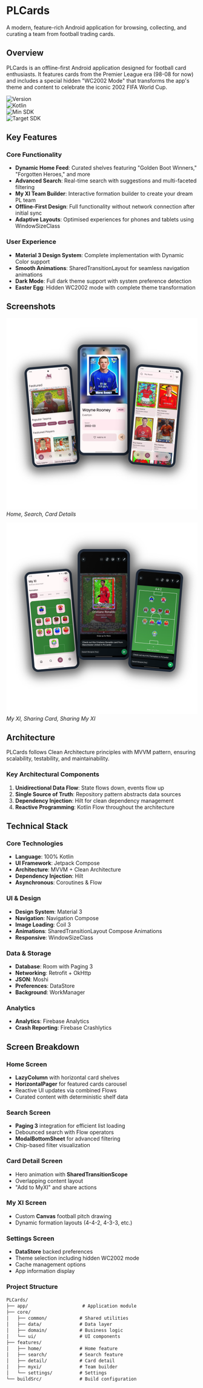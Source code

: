 # PLCards

A modern, feature-rich Android application for browsing, collecting, and curating a team from football trading cards.

## Overview

PLCards is an offline-first Android application designed for football card enthusiasts. It features cards from the Premier League era (98-08 for now) and includes a special hidden "WC2002 Mode" that transforms the app's theme and content to celebrate the iconic 2002 FIFA World Cup.

![Version](https://img.shields.io/badge/version-1.0.0-blue.svg)  
![Kotlin](https://img.shields.io/badge/Kotlin-100%25-blueviolet.svg)  
![Min SDK](https://img.shields.io/badge/minSdk-24-green.svg)  
![Target SDK](https://img.shields.io/badge/targetSdk-35-green.svg)

## Key Features

### Core Functionality

- **Dynamic Home Feed**: Curated shelves featuring "Golden Boot Winners," "Forgotten Heroes," and more
- **Advanced Search**: Real-time search with suggestions and multi-faceted filtering
- **My XI Team Builder**: Interactive formation builder to create your dream PL team
- **Offline-First Design**: Full functionality without network connection after initial sync
- **Adaptive Layouts**: Optimised experiences for phones and tablets using WindowSizeClass

### User Experience

- **Material 3 Design System**: Complete implementation with Dynamic Color support
- **Smooth Animations**: SharedTransitionLayout for seamless navigation animations
- **Dark Mode**: Full dark theme support with system preference detection
- **Easter Egg**: Hidden WC2002 mode with complete theme transformation

## Screenshots

![Screenshots 1](screenshots/screens1.png)  
*Home, Search, Card Details*

![Screenshots 2](screenshots/screens2.png)  
*My XI, Sharing Card, Sharing My XI*


## Architecture

PLCards follows Clean Architecture principles with MVVM pattern, ensuring scalability, testability, and maintainability.

### Key Architectural Components

1. **Unidirectional Data Flow**: State flows down, events flow up
2. **Single Source of Truth**: Repository pattern abstracts data sources
3. **Dependency Injection**: Hilt for clean dependency management
4. **Reactive Programming**: Kotlin Flow throughout the architecture

## Technical Stack

### Core Technologies
- **Language**: 100% Kotlin
- **UI Framework**: Jetpack Compose
- **Architecture**: MVVM + Clean Architecture
- **Dependency Injection**: Hilt
- **Asynchronous**: Coroutines & Flow

### UI & Design
- **Design System**: Material 3
- **Navigation**: Navigation Compose
- **Image Loading**: Coil 3
- **Animations**: SharedTransitionLayout Compose Animations
- **Responsive**: WindowSizeClass

### Data & Storage
- **Database**: Room with Paging 3
- **Networking**: Retrofit + OkHttp
- **JSON**: Moshi
- **Preferences**: DataStore
- **Background**: WorkManager

### Analytics
- **Analytics**: Firebase Analytics
- **Crash Reporting**: Firebase Crashlytics

## Screen Breakdown

### Home Screen
- **LazyColumn** with horizontal card shelves
- **HorizontalPager** for featured cards carousel
- Reactive UI updates via combined Flows
- Curated content with deterministic shelf data

### Search Screen
- **Paging 3** integration for efficient list loading
- Debounced search with Flow operators
- **ModalBottomSheet** for advanced filtering
- Chip-based filter visualization

### Card Detail Screen
- Hero animation with **SharedTransitionScope**
- Overlapping content layout
- "Add to MyXI" and share actions

### My XI Screen
- Custom **Canvas** football pitch drawing
- Dynamic formation layouts (4-4-2, 4-3-3, etc.)

### Settings Screen
- **DataStore** backed preferences
- Theme selection including hidden WC2002 mode
- Cache management options
- App information display

### Project Structure
```  
PLCards/  
├── app/                    # Application module  
├── core/  
│   ├── common/            # Shared utilities  
│   ├── data/              # Data layer  
│   ├── domain/            # Business logic  
│   └── ui/                # UI components  
├── features/  
│   ├── home/              # Home feature  
│   ├── search/            # Search feature  
│   ├── detail/            # Card detail  
│   ├── myxi/              # Team builder  
│   └── settings/          # Settings  
└── buildSrc/              # Build configuration  
```
